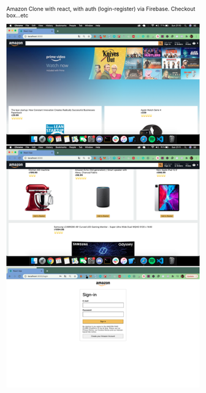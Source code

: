 Amazon Clone with react, with auth (login-register) via Firebase. Checkout box...etc

![ScreenShot](amazon1.png)
![ScreenShot](amazon2.png)
![ScreenShot](amazon3.png)
